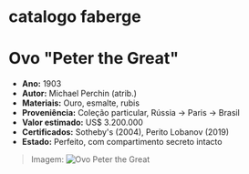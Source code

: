 # catalogo faberge 
# Ovo "Peter the Great"

- **Ano:** 1903
- **Autor:** Michael Perchin (atrib.)
- **Materiais:** Ouro, esmalte, rubis
- **Proveniência:** Coleção particular, Rússia → Paris → Brasil
- **Valor estimado:** US$ 3.200.000
- **Certificados:** Sotheby's (2004), Perito Lobanov (2019)
- **Estado:** Perfeito, com compartimento secreto intacto

> Imagem:
> ![Ovo Peter the Great](../imagens/ovo-peter.jpg)
